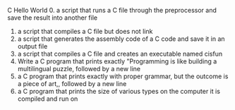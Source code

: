 C Hello World
0. a script that runs a C file through the preprocessor and save the result into another file
1. a script that compiles a C file but does not link
2. a script that generates the assembly code of a C code and save it in an output file
3. a script that compiles a C file and creates an executable named cisfun
4. Write a C program that prints exactly "Programming is like building a multilingual puzzle, followed by a new line
5. a C program that prints exactly with proper grammar, but the outcome is a piece of art,, followed by a new line
6. a C program that prints the size of various types on the computer it is compiled and run on
